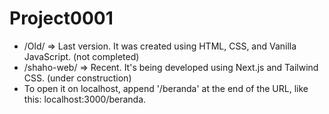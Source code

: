 # Project0001
- /Old/ => Last version. It was created using HTML, CSS, and Vanilla JavaScript. (not completed)
- /shaho-web/ => Recent. It's being developed using Next.js and Tailwind CSS. (under construction)
- To open it on localhost, append '/beranda' at the end of the URL, like this: localhost:3000/beranda.
